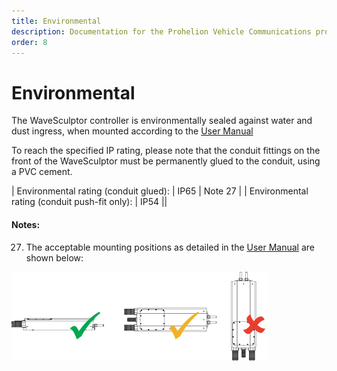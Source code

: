 ```yaml
---
title: Environmental
description: Documentation for the Prohelion Vehicle Communications protocol
order: 8
---
```


# Environmental

The WaveSculptor controller is environmentally sealed against water and dust ingress, when mounted according to the [User Manual](../User_Manual/index.md)  

To reach the specified IP rating, please note that the conduit fittings on the front of the WaveSculptor must be permanently glued to the conduit, using a PVC cement.  

| Environmental rating (conduit glued): | IP65 | Note 27 | 
| Environmental rating (conduit push-fit only): | IP54 ||

#### Notes:

27) The acceptable mounting positions as detailed in the [User Manual](../User_Manual/index.md) are shown below:

![WaveSculptor22 Mounting Positions](images/mounting.png)




